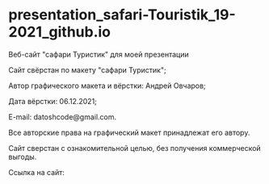 # presentation_safari-Touristik_19-2021_github.io

<p>Веб-сайт "сафари Туристик" для моей презентации</p>
<p>Сайт свёрстан по макету "сафари Туристик";</p>
<p>Автор графического макета и вёрстки: Андрей Овчаров;</p>
<p>Дата вёрстки: 06.12.2021;</p>
<p>E-mail: datoshcode@gmail.com.</p>
<p>Все авторские права на графический макет принадлежат его автору.</p>
<p>Сайт сверстан с ознакомительной целью, без получения коммерческой выгоды.</p>

<p>Ссылка на сайт: </p>
